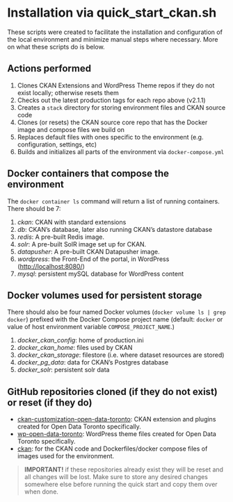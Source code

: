 # Installation via quick_start_ckan.sh

These scripts were created to facilitate the installation and configuration of the local environment and minimize manual steps where necessary. More on what these scripts do is below.

## Actions performed

1. Clones CKAN Extensions and WordPress Theme repos if they do not exist locally; otherwise resets them
2. Checks out the latest production tags for each repo above (v2.1.1)
3. Creates a `stack` directory for storing environment files and CKAN source code
4. Clones (or resets) the CKAN source core repo that has the Docker image and compose files we build on
5. Replaces default files with ones specific to the environment (e.g. configuration, settings, etc)
6. Builds and initializes all parts of the environment via `docker-compose.yml`

## Docker containers that compose the environment

The `docker container ls` command  will return a list of running containers. There should be 7:

1. *ckan*: CKAN with standard extensions
2. *db*: CKAN’s database, later also running CKAN’s datastore database
3. *redis*: A pre-built Redis image.
4. *solr*: A pre-built SolR image set up for CKAN.
5. *datapusher*: A pre-built CKAN Datapusher image.
6. *wordpress*: the Front-End of the portal, in WordPress ([http://localhost:8080/](http://localhost:8080/))
7. *mysql*: persistent mySQL database for WordPress content

## Docker volumes used for persistent storage

There should also be four named Docker volumes (`docker volume ls | grep docker`) prefixed with the Docker Compose project name (default: `docker` or value of host environment variable `COMPOSE_PROJECT_NAME`.)

1. *docker_ckan_config*: home of production.ini
2. *docker_ckan_home*: files used by CKAN
3. *docker_ckan_storage*: filestore (i.e. where dataset resources are stored)
4. *docker_pg_data*: data for CKAN’s Postgres database
5. *docker_solr*: persistent solr data

## GitHub repositories cloned (if they do not exist) or reset (if they do)

* [ckan-customization-open-data-toronto](https://github.com/open-data-toronto/ckan-customization-open-data-toronto): CKAN extension and plugins created for Open Data Toronto specifically.
* [wp-open-data-toronto](https://github.com/open-data-toronto/wp-open-data-toronto): WordPress theme files created for Open Data Toronto specifically.
* [ckan](https://github.com/ckan/ckan): for the CKAN code and Dockerfiles/docker compose files of images used for the environment.

> **IMPORTANT!** if these repositories already exist they will be reset and all changes will be lost. Make sure to store any desired changes somewhere else before running the quick start and copy them over when done.
